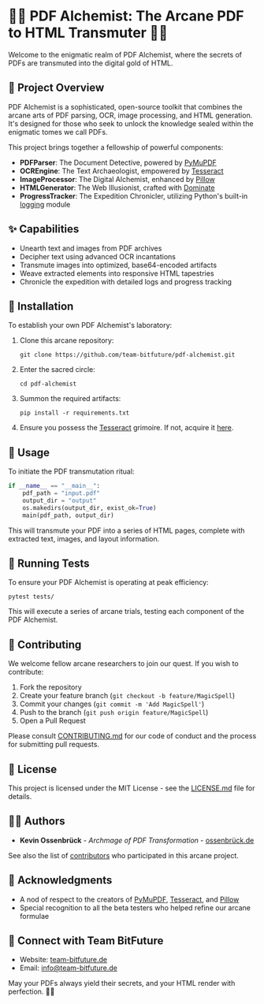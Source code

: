 # 🕵️‍♂️ PDF Alchemist: The Arcane PDF to HTML Transmuter 📜🌐

Welcome to the enigmatic realm of PDF Alchemist, where the secrets of PDFs are transmuted into the digital gold of HTML.

## 🌟 Project Overview

PDF Alchemist is a sophisticated, open-source toolkit that combines the arcane arts of PDF parsing, OCR, image processing, and HTML generation. It's designed for those who seek to unlock the knowledge sealed within the enigmatic tomes we call PDFs.

This project brings together a fellowship of powerful components:

- **PDFParser**: The Document Detective, powered by [PyMuPDF](https://github.com/pymupdf/PyMuPDF)
- **OCREngine**: The Text Archaeologist, empowered by [Tesseract](https://github.com/tesseract-ocr/tesseract)
- **ImageProcessor**: The Digital Alchemist, enhanced by [Pillow](https://github.com/python-pillow/Pillow)
- **HTMLGenerator**: The Web Illusionist, crafted with [Dominate](https://github.com/Knio/dominate)
- **ProgressTracker**: The Expedition Chronicler, utilizing Python's built-in [logging](https://docs.python.org/3/library/logging.html) module

## ✨ Capabilities

- Unearth text and images from PDF archives
- Decipher text using advanced OCR incantations
- Transmute images into optimized, base64-encoded artifacts
- Weave extracted elements into responsive HTML tapestries
- Chronicle the expedition with detailed logs and progress tracking

## 🧪 Installation

To establish your own PDF Alchemist's laboratory:

1. Clone this arcane repository:
   ```
   git clone https://github.com/team-bitfuture/pdf-alchemist.git
   ```
2. Enter the sacred circle:
   ```
   cd pdf-alchemist
   ```
3. Summon the required artifacts:
   ```
   pip install -r requirements.txt
   ```
4. Ensure you possess the [Tesseract](https://github.com/tesseract-ocr/tesseract) grimoire. If not, acquire it [here](https://github.com/tesseract-ocr/tesseract).

## 🔮 Usage

To initiate the PDF transmutation ritual:

```python
if __name__ == "__main__":
    pdf_path = "input.pdf" 
    output_dir = "output"
    os.makedirs(output_dir, exist_ok=True) 
    main(pdf_path, output_dir)
```

This will transmute your PDF into a series of HTML pages, complete with extracted text, images, and layout information.

## 🧬 Running Tests

To ensure your PDF Alchemist is operating at peak efficiency:

```
pytest tests/
```

This will execute a series of arcane trials, testing each component of the PDF Alchemist.

## 🤝 Contributing

We welcome fellow arcane researchers to join our quest. If you wish to contribute:

1. Fork the repository
2. Create your feature branch (`git checkout -b feature/MagicSpell`)
3. Commit your changes (`git commit -m 'Add MagicSpell'`)
4. Push to the branch (`git push origin feature/MagicSpell`)
5. Open a Pull Request

Please consult [CONTRIBUTING.md](CONTRIBUTING.md) for our code of conduct and the process for submitting pull requests.

## 📜 License

This project is licensed under the MIT License - see the [LICENSE.md](LICENSE.md) file for details.

## 🧙‍♂️ Authors

- **Kevin Ossenbrück** - *Archmage of PDF Transformation* - [ossenbrück.de](https://ossenbrück.de)

See also the list of [contributors](https://github.com/team-bitfuture/pdf-alchemist/contributors) who participated in this arcane project.

## 🎩 Acknowledgments

- A nod of respect to the creators of [PyMuPDF](https://github.com/pymupdf/PyMuPDF), [Tesseract](https://github.com/tesseract-ocr/tesseract), and [Pillow](https://github.com/python-pillow/Pillow)
- Special recognition to all the beta testers who helped refine our arcane formulae

## 🌟 Connect with Team BitFuture

- Website: [team-bitfuture.de](https://team-bitfuture.de)
- Email: [info@team-bitfuture.de](mailto:info@team-bitfuture.de)

May your PDFs always yield their secrets, and your HTML render with perfection. 📜🌐
